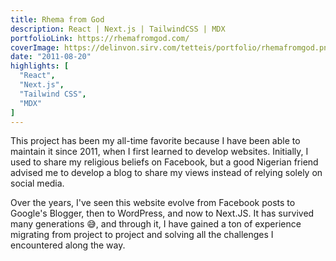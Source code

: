 ```yaml
---
title: Rhema from God
description: React | Next.js | TailwindCSS | MDX
portfolioLink: https://rhemafromgod.com/
coverImage: https://delinvon.sirv.com/tetteis/portfolio/rhemafromgod.png
date: "2011-08-20"
highlights: [
  "React",
  "Next.js",
  "Tailwind CSS",
  "MDX"
]
---
```

This project has been my all-time favorite because I have been able to maintain it since 2011, when I first learned to develop websites. Initially, I used to share my religious beliefs on Facebook, but a good Nigerian friend advised me to develop a blog to share my views instead of relying solely on social media.

Over the years, I've seen this website evolve from Facebook posts to Google's Blogger, then to WordPress, and now to Next.JS. It has survived many generations 😅, and through it, I have gained a ton of experience migrating from project to project and solving all the challenges I encountered along the way.
